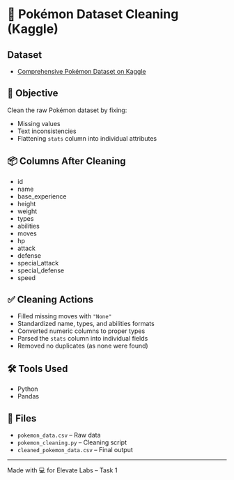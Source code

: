 # 🧹 Pokémon Dataset Cleaning (Kaggle)

## Dataset
- [Comprehensive Pokémon Dataset on Kaggle](https://www.kaggle.com/datasets/tanishksharma/comprehensive-pokemon-dataset)

## 🎯 Objective
Clean the raw Pokémon dataset by fixing:
- Missing values
- Text inconsistencies
- Flattening `stats` column into individual attributes

## 📦 Columns After Cleaning
- id
- name
- base_experience
- height
- weight
- types
- abilities
- moves
- hp
- attack
- defense
- special_attack
- special_defense
- speed

## ✅ Cleaning Actions
- Filled missing moves with `"None"`
- Standardized name, types, and abilities formats
- Converted numeric columns to proper types
- Parsed the `stats` column into individual fields
- Removed no duplicates (as none were found)

## 🛠 Tools Used
- Python
- Pandas

## 📁 Files
- `pokemon_data.csv` – Raw data
- `pokemon_cleaning.py` – Cleaning script
- `cleaned_pokemon_data.csv` – Final output

---

Made with 💻 for Elevate Labs – Task 1

